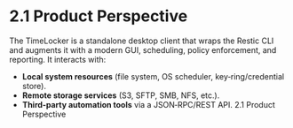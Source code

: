 # 2.1 Product Perspective
The TimeLocker is a standalone desktop client that wraps the Restic CLI and augments it with a modern GUI, scheduling, policy enforcement, and reporting. It interacts with:

- **Local system resources** (file system, OS scheduler, key‑ring/credential store).
- **Remote storage services** (S3, SFTP, SMB, NFS, etc.).
- **Third‑party automation tools** via a JSON‑RPC/REST API. 2.1 Product Perspective